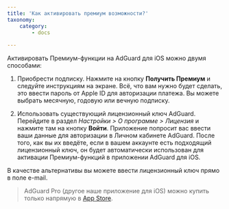 ```yaml
---
title: 'Как активировать премиум возможности?'
taxonomy:
    category:
        - docs
   
---
```


Активировать Премиум-функции на AdGuard для iOS можно двумя способами:

1) Приобрести подписку. Нажмите на кнопку **Получить Премиум** и следуйте инструкциям на экране. Всё, что вам нужно будет сделать, это ввести пароль от Apple ID для авторизации платежа. Вы можете выбрать месячную, годовую или вечную подписку.

2) Использовать существующий лицензионный ключ AdGuard. Перейдите в раздел *Настройки > О программе > Лицензия* и нажмите там на кнопку **Войти**. Приложение попросит вас ввести ваши данные для авторизации в Личном кабинете AdGuard. После того, как вы их введёте, если в вашем аккаунте есть подходящий лицензионный ключ, он будет автоматически использован для активации Премиум-функций в приложении AdGuard для iOS.

В качестве альтернативы вы можете ввести лицензионный ключ прямо в поле e-mail.

>AdGuard Pro (другое наше приложение для iOS) можно купить только напрямую в [App Store](https://apps.apple.com/app/adguard-pro-adblock-privacy/id1126386264).